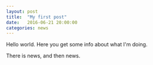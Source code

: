 ```yaml
---
layout: post
title:  "My first post"
date:   2016-06-21 20:00:00
categories: news
---
```

Hello world. Here you get some info about what I'm doing.

There is news, and then news.
